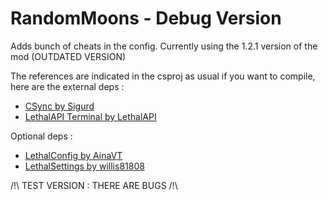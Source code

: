 # RandomMoons - Debug Version

Adds bunch of cheats in the config. Currently using the 1.2.1 version of the mod (OUTDATED VERSION)

The references are indicated in the csproj as usual if you want to compile, here are the external deps :

 - [CSync by Sigurd](https://thunderstore.io/c/lethal-company/p/Sigurd/CSync/)
 - [LethalAPI Terminal by LethalAPI](https://thunderstore.io/c/lethal-company/p/LethalAPI/LethalAPI_Terminal/)

Optional deps : 

 - [LethalConfig by AinaVT](https://thunderstore.io/c/lethal-company/p/AinaVT/LethalConfig/)
 - [LethalSettings by willis81808](https://thunderstore.io/c/lethal-company/p/willis81808/LethalSettings/)

/!\ TEST VERSION : THERE ARE BUGS /!\